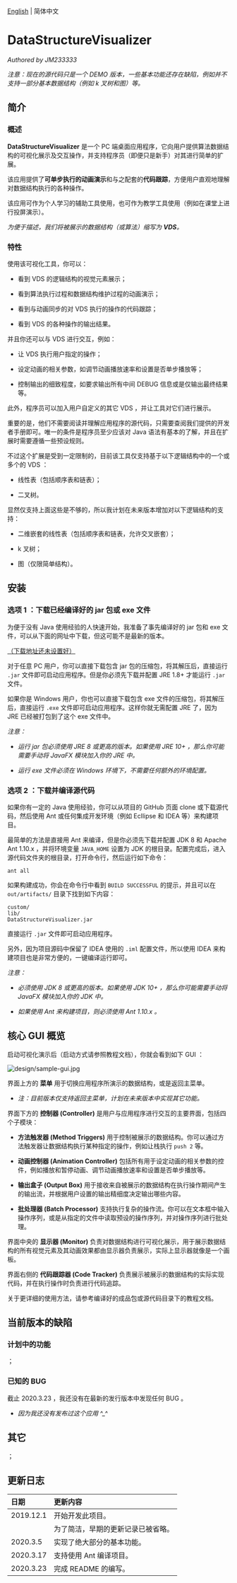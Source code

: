 [English](./README.md) | 简体中文

# DataStructureVisualizer

*Authored by JM233333*

*注意：现在的源代码只是一个 DEMO 版本，一些基本功能还存在缺陷，例如并不支持一部分基本数据结构（例如 k 叉树和图）等。*

## 简介

### 概述

**DataStructureVisualizer** 是一个 PC 端桌面应用程序，它向用户提供算法数据结构的可视化展示及交互操作，并支持程序员（即便只是新手）对其进行简单的扩展。

该应用提供了**可单步执行的动画演示**和与之配套的**代码跟踪**，方便用户直观地理解对数据结构执行的各种操作。

该应用可作为个人学习的辅助工具使用，也可作为教学工具使用（例如在课堂上进行投屏演示）。

*为便于描述，我们将被展示的数据结构（或算法）缩写为 **VDS**。*

### 特性

使用该可视化工具，你可以：

- 看到 VDS 的逻辑结构的视觉元素展示；

- 看到算法执行过程和数据结构维护过程的动画演示；

- 看到与动画同步的对 VDS 执行的操作的代码跟踪；

- 看到 VDS 的各种操作的输出结果。

并且你还可以与 VDS 进行交互，例如：

- 让 VDS 执行用户指定的操作；

- 设定动画的相关参数，如调节动画播放速率和设置是否单步播放等；

- 控制输出的细致程度，如要求输出所有中间 DEBUG 信息或是仅输出最终结果等。

此外，程序员可以加入用户自定义的其它 VDS ，并让工具对它们进行展示。

重要的是，他们不需要阅读并理解应用程序的源代码，只需要查阅我们提供的开发者手册即可。唯一的条件是程序员至少应该对 Java 语法有基本的了解，并且在扩展时需要遵循一些预设规则。

不过这个扩展是受到一定限制的，目前该工具仅支持基于以下逻辑结构中的一个或多个的 VDS ：

- 线性表（包括顺序表和链表）；

- 二叉树。

显然仅支持上面这些是不够的，所以我计划在未来版本增加对以下逻辑结构的支持：

- 二维嵌套的线性表（包括顺序表和链表，允许交叉嵌套）；

- k 叉树；

- 图（仅限简单结构）。

## 安装

### 选项 1 ：下载已经编译好的 jar 包或 exe 文件

为便于没有 Java 使用经验的人快速开始，我准备了事先编译好的 jar 包和 exe 文件，可以从下面的网址中下载，但这可能不是最新的版本。

[（下载地址还未设置好）](blog.jm233333.com)

对于任意 PC 用户，你可以直接下载包含 jar 包的压缩包，将其解压后，直接运行 `.jar` 文件即可启动应用程序。但是你必须先下载并配置 JRE 1.8+ 才能运行 `.jar` 文件。

如果你是 Windows 用户，你也可以直接下载包含 exe 文件的压缩包，将其解压后，直接运行 `.exe` 文件即可启动应用程序。这样你就无需配置 JRE 了，因为 JRE 已经被打包到了这个 exe 文件中。

*注意：*

- *运行 jar 包必须使用 JRE 8 或更高的版本。如果使用 JRE 10+ ，那么你可能需要手动将 JavaFX 模块加入你的 JRE 中。*

- *运行 exe 文件必须在 Windows 环境下，不需要任何额外的环境配置。*

### 选项 2 ：下载并编译源代码

如果你有一定的 Java 使用经验，你可以从项目的 GitHub 页面 clone 或下载源代码，然后使用 Ant 或任何集成开发环境（例如 Ecllipse 和 IDEA 等）来构建项目。

最简单的方法是直接用 Ant 来编译，但是你必须先下载并配置 JDK 8 和 Apache Ant 1.10.x ，并将环境变量 `JAVA_HOME` 设置为 JDK 的根目录。配置完成后，进入源代码文件夹的根目录，打开命令行，然后运行如下命令：

```
ant all
```

如果构建成功，你会在命令行中看到 `BUILD SUCCESSFUL` 的提示，并且可以在 `out/artifacts/` 目录下找到如下内容：

```
custom/
lib/
DataStructureVisualizer.jar
```

直接运行 `.jar` 文件即可启动应用程序。

另外，因为项目源码中保留了 IDEA 使用的 `.iml` 配置文件，所以使用 IDEA 来构建项目也是非常方便的，一键编译运行即可。

*注意：*

- *必须使用 JDK 8 或更高的版本。如果使用 JDK 10+ ，那么你可能需要手动将 JavaFX 模块加入你的 JDK 中。*

- *如果使用 Ant 来构建项目，则必须使用 Ant 1.10.x 。*

## 核心 GUI 概览

启动可视化演示后（启动方式请参照教程文档），你就会看到如下 GUI ：

![design/sample-gui.jpg](https://github.com/JM233333/DataStructureVisualizer/blob/master/design/sample-gui.jpg)

界面上方的 **菜单** 用于切换应用程序所演示的数据结构，或是返回主菜单。

- *注：目前版本仅支持返回主菜单，计划在未来版本中实现其它功能。*

界面下方的 **控制器 (Controller)** 是用户与应用程序进行交互的主要界面，包括四个子模块：

- **方法触发器 (Method Triggers)** 用于控制被展示的数据结构。你可以通过方法触发器让数据结构执行某种指定的操作，例如让栈执行 `push 2` 等。

- **动画控制器 (Animation Controller)** 包括所有用于设定动画的相关参数的控件，例如播放和暂停动画、调节动画播放速率和设置是否单步播放等。

- **输出盒子 (Output Box)** 用于接收来自被展示的数据结构在执行操作期间产生的输出流，并根据用户设置的输出精细度决定输出哪些内容。

- **批处理器 (Batch Processor)** 支持执行复杂的操作流。你可以在文本框中输入操作序列，或是从指定的文件中读取预设的操作序列，并对操作序列进行批处理。

界面中央的 **显示器 (Monitor)** 负责对数据结构进行可视化展示，用于展示数据结构的所有视觉元素及其动画效果都由显示器负责展示，实际上显示器就像是一个画板。

界面右侧的 **代码跟踪器 (Code Tracker)** 负责展示被展示的数据结构的实际实现代码，并在执行操作时负责进行代码追踪。

关于更详细的使用方法，请参考编译好的成品包或源代码目录下的教程文档。

## 当前版本的缺陷

### 计划中的功能

；

### 已知的 BUG

截止 2020.3.23 ，我还没有在最新的发行版本中发现任何 BUG 。

- *因为我还没有发布过这个应用 \^\_\^*

## 其它

；

## 更新日志

| 日期 | 更新内容 |
| :--- | :--- |
| 2019.12.1 | 开始开发此项目。|
| | 为了简洁，早期的更新记录已被省略。 |
| 2020.3.5 | 实现了绝大部分的基本功能。 |
| 2020.3.17 | 支持使用 Ant 编译项目。 |
| 2020.3.23 | 完成 README 的编写。 |